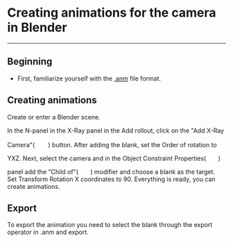 # Creating animations for the camera in Blender

___

## Beginning

- First, familiarize yourself with the [.anm](../main-folders-and-files/file-formats/anm.md) file format.

## Creating animations

Create or enter a Blender scene.

In the N-panel in the X-Ray panel in the Add rollout, click on the "Add X-Ray Camera"(![camera-icon](blender-images/blender-images-icons/camera.svg)) button.
After adding the blank, set the Order of rotation to YXZ.
Next, select the camera and in the Object Constraint Properties(![Object Constraint Properties](blender-images/blender-images-icons/object-constraint-properties-icon.svg)) panel add the "Child of"(![Child Of](blender-images/blender-images-icons/child-of-icon.svg)) modifier and choose a blank as the target. Set Transform Rotation X coordinates to 90.
Everything is ready, you can create animations.

## Export

To export the animation you need to select the blank through the export operator in .anm and export.